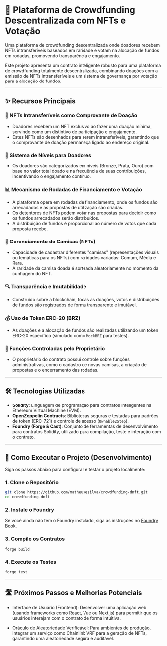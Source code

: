 # 🚀 Plataforma de Crowdfunding Descentralizada com NFTs e Votação

Uma plataforma de crowdfunding descentralizada onde doadores recebem NFTs intransferíveis baseados em raridade e votam na alocação de fundos em rodadas, promovendo transparência e engajamento.

Este projeto apresenta um contrato inteligente robusto para uma plataforma de crowdfunding totalmente descentralizada, combinando doações com a emissão de NFTs intransferíveis e um sistema de governança por votação para a alocação de fundos.

---

## ✨ Recursos Principais

### 🏅 NFTs Intransferíveis como Comprovante de Doação

- Doadores recebem um NFT exclusivo ao fazer uma doação mínima, servindo como um distintivo de participação e engajamento.
- Estes NFTs são desenhados para serem intransferíveis, garantindo que o comprovante de doação permaneça ligado ao endereço original.

### 🧱 Sistema de Níveis para Doadores

- Os doadores são categorizados em níveis (Bronze, Prata, Ouro) com base no valor total doado e na frequência de suas contribuições, incentivando o engajamento contínuo.

### 📊 Mecanismo de Rodadas de Financiamento e Votação

- A plataforma opera em rodadas de financiamento, onde os fundos são arrecadados e as propostas de utilização são criadas.
- Os detentores de NFTs podem votar nas propostas para decidir como os fundos arrecadados serão distribuídos.
- A distribuição de fundos é proporcional ao número de votos que cada proposta recebe.

### 👕 Gerenciamento de Camisas (NFTs)

- Capacidade de cadastrar diferentes "camisas" (representações visuais ou temáticas para os NFTs) com raridades variadas: Comum, Média e Rara.
- A raridade da camisa doada é sorteada aleatoriamente no momento da cunhagem do NFT.

### 🔍 Transparência e Imutabilidade

- Construído sobre a blockchain, todas as doações, votos e distribuições de fundos são registrados de forma transparente e imutável.

### 💰 Uso de Token ERC-20 (BRZ)

- As doações e a alocação de fundos são realizadas utilizando um token ERC-20 específico (simulado como `MockBRZ` para testes).

### 🔐 Funções Controladas pelo Proprietário

- O proprietário do contrato possui controle sobre funções administrativas, como o cadastro de novas camisas, a criação de propostas e o encerramento das rodadas.

---

## 🛠️ Tecnologias Utilizadas

- **Solidity**: Linguagem de programação para contratos inteligentes na Ethereum Virtual Machine (EVM).
- **OpenZeppelin Contracts**: Bibliotecas seguras e testadas para padrões de token (ERC-721) e controle de acesso (`Ownable2Step`).
- **Foundry (Forge & Cast)**: Conjunto de ferramentas de desenvolvimento para contratos Solidity, utilizado para compilação, teste e interação com o contrato.

---

## 🚀 Como Executar o Projeto (Desenvolvimento)

Siga os passos abaixo para configurar e testar o projeto localmente:

### 1. Clone o Repositório

```bash
git clone https://github.com/matheusesilva/crowdfunding-dnft.git
cd crowdfunding-dnft
```

### 2. Instale o Foundry

Se você ainda não tem o Foundry instalado, siga as instruções no [Foundry Book](https://getfoundry.sh/).

### 3. Compile os Contratos

```bash
forge build
```

### 4. Execute os Testes

```bash
forge test
```
---

## 🛣️ Próximos Passos e Melhorias Potenciais

- Interface de Usuário (Frontend): Desenvolver uma aplicação web (usando frameworks como React, Vue ou Next.js) para permitir que os usuários interajam com o contrato de forma intuitiva.

- Oráculo de Aleatoriedade Verificável: Para ambientes de produção, integrar um serviço como Chainlink VRF para a geração de NFTs, garantindo uma aleatoriedade segura e auditável.
